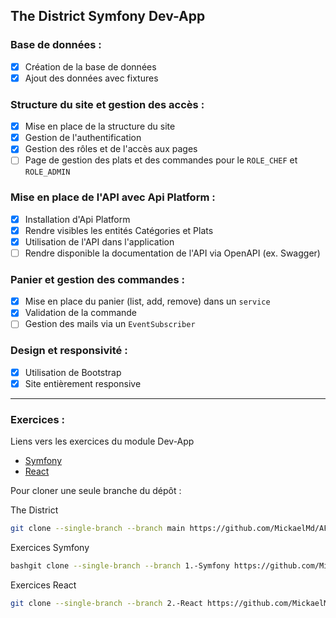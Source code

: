 ## The District Symfony Dev-App

### Base de données :

- [x] Création de la base de données
- [x] Ajout des données avec fixtures

### Structure du site et gestion des accès :

- [x] Mise en place de la structure du site
- [x] Gestion de l'authentification
- [x] Gestion des rôles et de l'accès aux pages
- [ ] Page de gestion des plats et des commandes pour le `ROLE_CHEF` et `ROLE_ADMIN`

### Mise en place de l'API avec Api Platform :

- [x] Installation d'Api Platform
- [x] Rendre visibles les entités Catégories et Plats
- [x] Utilisation de l'API dans l'application
- [ ] Rendre disponible la documentation de l'API via OpenAPI (ex. Swagger)

### Panier et gestion des commandes :

- [x] Mise en place du panier (list, add, remove) dans un `service`
- [x] Validation de la commande
- [ ] Gestion des mails via un `EventSubscriber`

### Design et responsivité :

- [x] Utilisation de Bootstrap
- [x] Site entièrement responsive

---

### Exercices :

Liens vers les exercices du module Dev-App

- [Symfony](https://github.com/MickaelMd/AFPA_MS_Dev_App/tree/1.-Symfony)
- [React](https://github.com/MickaelMd/AFPA_MS_Dev_App/tree/2.-React)

Pour cloner une seule branche du dépôt :

The District

```bash
git clone --single-branch --branch main https://github.com/MickaelMd/AFPA_MS_Dev_App.git
```

Exercices Symfony

```bash
bashgit clone --single-branch --branch 1.-Symfony https://github.com/MickaelMd/AFPA_MS_Dev_App.git
```

Exercices React

```bash
git clone --single-branch --branch 2.-React https://github.com/MickaelMd/AFPA_MS_Dev_App.git
```
